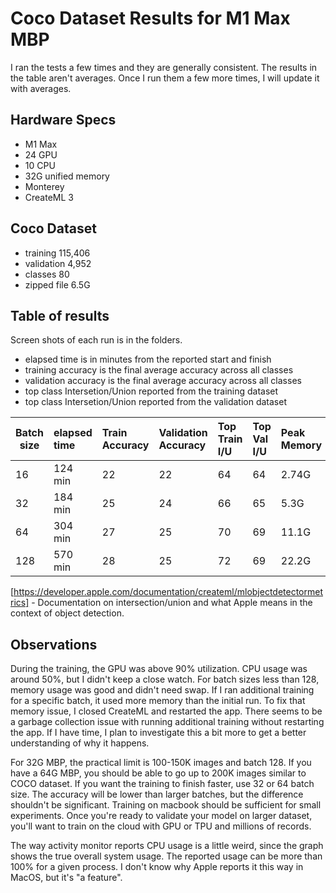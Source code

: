 # Coco Dataset Results for M1 Max MBP

I ran the tests a few times and they are generally consistent. The results in the table aren't averages. Once I run them a few more times, I will update it with averages.

## Hardware Specs
* M1 Max
* 24 GPU
* 10 CPU
* 32G unified memory
* Monterey
* CreateML 3

## Coco Dataset

* training 115,406
* validation 4,952
* classes 80
* zipped file 6.5G

## Table of results

Screen shots of each run is in the folders.

* elapsed time is in minutes from the reported start and finish
* training accuracy is the final average accuracy across all classes
* validation accuracy is the final average accuracy across all classes
* top class Intersetion/Union reported from the training dataset
* top class Intersetion/Union reported from the validation dataset

|Batch size | elapsed time | Train Accuracy | Validation Accuracy | Top Train I/U | Top Val I/U | Peak Memory |
|-----------|:-------------|:---------------|:--------------------|:--------------|:------------|:------------|
| 16       | 124 min      | 22             | 22                  |  64           | 64         | 2.74G |
| 32       | 184 min      | 25             | 24                  |  66           | 65         | 5.3G |
| 64       | 304 min      | 27             | 25                  |  70           | 69         | 11.1G |
| 128      | 570 min      | 28             | 25                  |  72           | 69         | 22.2G |

[https://developer.apple.com/documentation/createml/mlobjectdetectormetrics] - Documentation on intersection/union and what Apple means in the context of object detection.

## Observations

During the training, the GPU was above 90% utilization. CPU usage was around 50%, but I didn't keep a close watch. For batch sizes less than 128, memory usage was good and didn't need swap. If I ran additional training for a specific batch, it used more memory than the initial run. To fix that memory issue, I closed CreateML and restarted the app. There seems to be a garbage collection issue with running additional training without restarting the app. If I have time, I plan to investigate this a bit more to get a better understanding of why it happens.

For 32G MBP, the practical limit is 100-150K images and batch 128. If you have a 64G MBP, you should be able to go up to 200K images similar to COCO dataset. If you want the training to finish faster, use 32 or 64 batch size. The accuracy will be lower than larger batches, but the difference shouldn't be significant. Training on macbook should be sufficient for small experiments. Once you're ready to validate your model on larger dataset, you'll want to train on the cloud with GPU or TPU and millions of records.

The way activity monitor reports CPU usage is a little weird, since the graph shows the true overall system usage. The reported usage can be more than 100% for a given process. I don't know why Apple reports it this way in MacOS, but it's "a feature".
